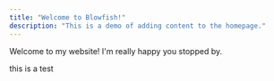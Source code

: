 ```yaml
---
title: "Welcome to Blowfish!"
description: "This is a demo of adding content to the homepage."
---
```

Welcome to my website! I'm really happy you stopped by.

this is a test
